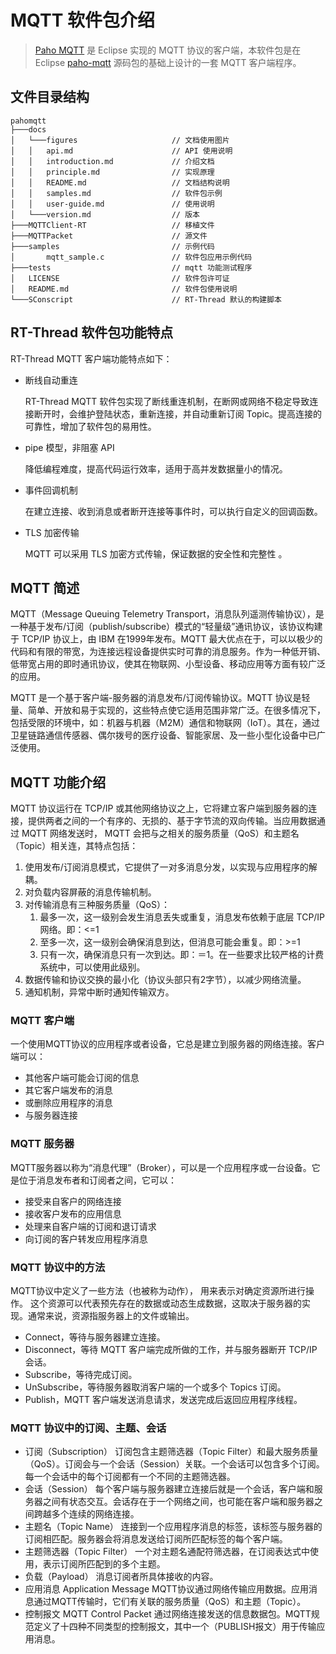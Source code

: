 # MQTT 软件包介绍

> [Paho MQTT](http://www.eclipse.org/paho/downloads.php) 是 Eclipse 实现的 MQTT 协议的客户端，本软件包是在 Eclipse [paho-mqtt](https://github.com/eclipse/paho.mqtt.embedded-c) 源码包的基础上设计的一套 MQTT 客户端程序。
> 

## 文件目录结构

``` {.c}
pahomqtt
├───docs 
│   └───figures                     // 文档使用图片
│   │   api.md                      // API 使用说明
│   │   introduction.md             // 介绍文档
│   │   principle.md                // 实现原理
│   │   README.md                   // 文档结构说明  
│   │   samples.md                  // 软件包示例
│   │   user-guide.md               // 使用说明
│   └───version.md                  // 版本
├───MQTTClient-RT                   // 移植文件
├───MQTTPacket                      // 源文件
├───samples                         // 示例代码
│       mqtt_sample.c               // 软件包应用示例代码
├───tests                           // mqtt 功能测试程序
│   LICENSE                         // 软件包许可证
│   README.md                       // 软件包使用说明
└───SConscript                      // RT-Thread 默认的构建脚本

```

## RT-Thread  软件包功能特点

RT-Thread MQTT 客户端功能特点如下：

- 断线自动重连

    RT-Thread MQTT 软件包实现了断线重连机制，在断网或网络不稳定导致连接断开时，会维护登陆状态，重新连接，并自动重新订阅 Topic。提高连接的可靠性，增加了软件包的易用性。

- pipe 模型，非阻塞 API

  降低编程难度，提高代码运行效率，适用于高并发数据量小的情况。

- 事件回调机制

    在建立连接、收到消息或者断开连接等事件时，可以执行自定义的回调函数。

- TLS 加密传输

    MQTT 可以采用 TLS 加密方式传输，保证数据的安全性和完整性 。


## MQTT 简述

MQTT（Message Queuing Telemetry Transport，消息队列遥测传输协议），是一种基于发布/订阅（publish/subscribe）模式的“轻量级”通讯协议，该协议构建于 TCP/IP 协议上，由 IBM 在1999年发布。MQTT 最大优点在于，可以以极少的代码和有限的带宽，为连接远程设备提供实时可靠的消息服务。作为一种低开销、低带宽占用的即时通讯协议，使其在物联网、小型设备、移动应用等方面有较广泛的应用。

MQTT 是一个基于客户端-服务器的消息发布/订阅传输协议。MQTT 协议是轻量、简单、开放和易于实现的，这些特点使它适用范围非常广泛。在很多情况下，包括受限的环境中，如：机器与机器（M2M）通信和物联网（IoT）。其在，通过卫星链路通信传感器、偶尔拨号的医疗设备、智能家居、及一些小型化设备中已广泛使用。

## MQTT  功能介绍

MQTT 协议运行在 TCP/IP 或其他网络协议之上，它将建立客户端到服务器的连接，提供两者之间的一个有序的、无损的、基于字节流的双向传输。当应用数据通过 MQTT 网络发送时， MQTT 会把与之相关的服务质量（QoS）和主题名（Topic）相关连，其特点包括：

1. 使用发布/订阅消息模式，它提供了一对多消息分发，以实现与应用程序的解耦。
2. 对负载内容屏蔽的消息传输机制。
3. 对传输消息有三种服务质量（QoS）：
	1. 最多一次，这一级别会发生消息丢失或重复，消息发布依赖于底层 TCP/IP 网络。即：<=1
	2. 至多一次，这一级别会确保消息到达，但消息可能会重复。即：>=1
	3. 只有一次，确保消息只有一次到达。即：＝1。在一些要求比较严格的计费系统中，可以使用此级别。
4. 数据传输和协议交换的最小化（协议头部只有2字节），以减少网络流量。
5. 通知机制，异常中断时通知传输双方。

### MQTT 客户端

一个使用MQTT协议的应用程序或者设备，它总是建立到服务器的网络连接。客户端可以：

- 其他客户端可能会订阅的信息
- 其它客户端发布的消息
- 或删除应用程序的消息
- 与服务器连接

### MQTT 服务器

MQTT服务器以称为“消息代理”（Broker），可以是一个应用程序或一台设备。它是位于消息发布者和订阅者之间，它可以：

- 接受来自客户的网络连接
- 接收客户发布的应用信息
- 处理来自客户端的订阅和退订请求
- 向订阅的客户转发应用程序消息


### MQTT 协议中的方法

MQTT协议中定义了一些方法（也被称为动作）， 用来表示对确定资源所进行操作。 这个资源可以代表预先存在的数据或动态生成数据，这取决于服务器的实现。通常来说，资源指服务器上的文件或输出。

- Connect，等待与服务器建立连接。
- Disconnect，等待 MQTT 客户端完成所做的工作，并与服务器断开 TCP/IP 会话。
- Subscribe，等待完成订阅。
- UnSubscribe，等待服务器取消客户端的一个或多个 Topics 订阅。
- Publish，MQTT 客户端发送消息请求，发送完成后返回应用程序线程。

### MQTT 协议中的订阅、主题、会话

- 订阅（Subscription）
  订阅包含主题筛选器（Topic Filter）和最大服务质量（QoS）。订阅会与一个会话（Session）关联。一个会话可以包含多个订阅。每一个会话中的每个订阅都有一个不同的主题筛选器。
- 会话（Session）
  每个客户端与服务器建立连接后就是一个会话，客户端和服务器之间有状态交互。会话存在于一个网络之间，也可能在客户端和服务器之间跨越多个连续的网络连接。
- 主题名（Topic Name）
  连接到一个应用程序消息的标签，该标签与服务器的订阅相匹配。服务器会将消息发送给订阅所匹配标签的每个客户端。
- 主题筛选器（Topic Filter）
  一个对主题名通配符筛选器，在订阅表达式中使用，表示订阅所匹配到的多个主题。
- 负载（Payload）
  消息订阅者所具体接收的内容。
- 应用消息 Application Message
  MQTT协议通过网络传输应用数据。应用消息通过MQTT传输时，它们有关联的服务质量（QoS）和主题（Topic）。
- 控制报文 MQTT Control Packet
  通过网络连接发送的信息数据包。MQTT规范定义了十四种不同类型的控制报文，其中一个（PUBLISH报文）用于传输应用消息。